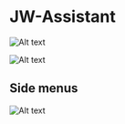 # JW-Assistant
	
![Alt text](https://cloud.githubusercontent.com/assets/9475290/8866361/1ae8f2b2-31ee-11e5-8128-34d51c0e9004.png)
		
![Alt text](https://cloud.githubusercontent.com/assets/9475290/8866362/1af6e822-31ee-11e5-8d83-82127067738b.png)
## Side menus
![Alt text](https://cloud.githubusercontent.com/assets/9475290/8866363/1b2bca60-31ee-11e5-9d4e-0b2c0086c331.png)

